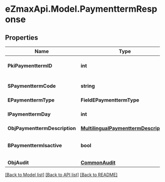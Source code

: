
# eZmaxApi.Model.PaymenttermResponse

## Properties

Name | Type | Description | Notes
------------ | ------------- | ------------- | -------------
**PkiPaymenttermID** | **int** | The unique ID of the Paymentterm | 
**SPaymenttermCode** | **string** | The code of the Paymentterm | 
**EPaymenttermType** | **FieldEPaymenttermType** |  | 
**IPaymenttermDay** | **int** | The day of the Paymentterm | 
**ObjPaymenttermDescription** | [**MultilingualPaymenttermDescription**](MultilingualPaymenttermDescription.md) |  | 
**BPaymenttermIsactive** | **bool** | Whether the Paymentterm is active or not | 
**ObjAudit** | [**CommonAudit**](CommonAudit.md) |  | 

[[Back to Model list]](../README.md#documentation-for-models)
[[Back to API list]](../README.md#documentation-for-api-endpoints)
[[Back to README]](../README.md)

